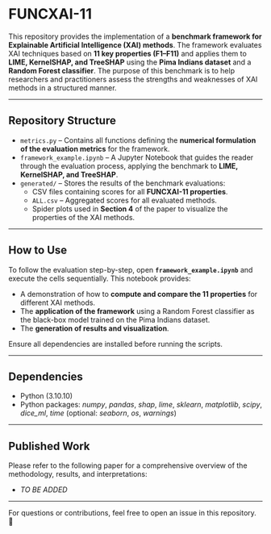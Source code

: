 # FUNCXAI-11

This repository provides the implementation of a **benchmark framework for Explainable Artificial Intelligence (XAI) methods**. The framework evaluates XAI techniques based on **11 key properties (F1–F11)** and applies them to **LIME, KernelSHAP, and TreeSHAP** using the **Pima Indians dataset** and a **Random Forest classifier**. The purpose of this benchmark is to help researchers and practitioners assess the strengths and weaknesses of XAI methods in a structured manner.  

---

## Repository Structure  

- `metrics.py` – Contains all functions defining the **numerical formulation of the evaluation metrics** for the framework.  
- `framework_example.ipynb` – A Jupyter Notebook that guides the reader through the evaluation process, applying the benchmark to **LIME, KernelSHAP, and TreeSHAP**.  
- `generated/` – Stores the results of the benchmark evaluations:  
  - CSV files containing scores for all **FUNCXAI-11 properties**.  
  - `ALL.csv` – Aggregated scores for all evaluated methods.  
  - Spider plots used in **Section 4** of the paper to visualize the properties of the XAI methods.  

---

## How to Use  

To follow the evaluation step-by-step, open **`framework_example.ipynb`** and execute the cells sequentially. This notebook provides:  
- A demonstration of how to **compute and compare the 11 properties** for different XAI methods.  
- The **application of the framework** using a Random Forest classifier as the black-box model trained on the Pima Indians dataset.  
- The **generation of results and visualization**.  

Ensure all dependencies are installed before running the scripts.  

---

## Dependencies 

 - Python (3.10.10)
 - Python packages: *numpy*, *pandas*, *shap*, *lime*, *sklearn*, *matplotlib*, *scipy*, *dice_ml*, *time* (optional: *seaborn*, *os*, *warnings*)

---

## Published Work

Please refer to the following paper for a comprehensive overview of the methodology, results, and interpretations:

 - *TO BE ADDED*

---

For questions or contributions, feel free to open an issue in this repository. 🚀
